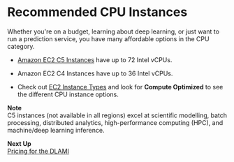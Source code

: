 # Recommended CPU Instances<a name="cpu"></a>

Whether you're on a budget, learning about deep learning, or just want to run a prediction service, you have many affordable options in the CPU category\. 

+ [Amazon EC2 C5 Instances](https://aws.amazon.com/ec2/instance-types/c5/) have up to 72 Intel vCPUs\.

+ Amazon EC2 C4 Instances have up to 36 Intel vCPUs\.

+ Check out [EC2 Instance Types](https://aws.amazon.com/instance-types/) and look for **Compute Optimized** to see the different CPU instance options\.

**Note**  
C5 instances \(not available in all regions\) excel at scientific modelling, batch processing, distributed analytics, high\-performance computing \(HPC\), and machine/deep learning inference\.

**Next Up**  
[Pricing for the DLAMI](pricing.md)